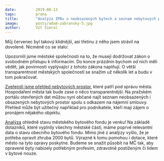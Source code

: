 ```yaml
---
date:         2019-08-13
tags:         praha
title:        "Analýza IPRu o neobsazených bytech a seznam nebytových prostor ve vlastnictví metropole: Červenec Adama Zábranského."
image: 	      posts/adam-zabransky-5.jpg
author:       Vít Šimral
---
```


Můj červenec byl takový klidnější, asi třetinu z něho jsem strávil na dovolené. Nicméně co se stalo:

Upozornili jsme městské společnosti na to, že musejí dodržovat zákon o svobodném přístupu k informacím. Do konce prázdnin bychom od nich měli vědět, jak povinnosti vyplývající z tohoto zákona naplňují. O větší transparentnost městských společností se snažím už několik let a budu v tom pokračovat. 

[Zveřejnili jsme přehled nebytových prostor](http://opendata.praha.eu/dataset/nebytove_prostory), které patří pod správu města. Hospodaření města tak bude zase o něco transparentnější. Na pražském portálu otevřených dat můžou nyní občané najít seznam neobsazených i obsazených nebytových prostor spolu s odkazem na nájemní smlouvy. Přehled může být užitečný například pro podnikatele, kteří mají zájem o pronájem nějakého objektu.

[Analýza](http://www.iprpraha.cz/clanek/1929/analyza-mestskeho-bytoveho-fondu-praha-ma-31-tisic-bytu-ve-svem-vlastnictvi-necelych-8-z-nich-je-neobydlenych) ohledně stavu městského bytového fondu je venku! Na základě dotazníků, které vyplnily všechny městské části, máme poprvé relevantní data o stavu obecního bytového fondu. Mimo jiné z analýzy vyšlo, že je potřeba opravit zhruba 2000 bytů. Výrazně k tomu pomohou i dotace, které město na tyto opravy poskytne. Budeme se snažit působit na MČ tak, aby opravené byty nabízely potřebným profesím, zdravotně postiženým či lidem v bytové nouze. 

